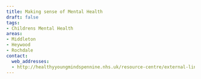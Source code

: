```yaml
---
title: Making sense of Mental Health
draft: false
tags:
- Childrens Mental Health
areas:
- Middleton
- Heywood
- Rochdale
contact:
  web_addresses:
  - http://healthyyoungmindspennine.nhs.uk/resource-centre/external-links/making-sense-of-mental-health/
---
```


